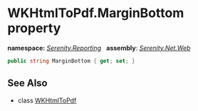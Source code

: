 # WKHtmlToPdf.MarginBottom property
**namespace:** *[Serenity.Reporting](../../README.md#serenity.reporting-namespace)*   **assembly**: *[Serenity.Net.Web](../../README.md)*

```csharp
public string MarginBottom { get; set; }
```

## See Also

* class [WKHtmlToPdf](../WKHtmlToPdf.md)